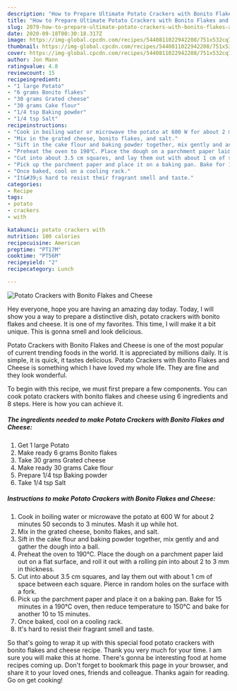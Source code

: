 ```yaml
---
description: "How to Prepare Ultimate Potato Crackers with Bonito Flakes and Cheese"
title: "How to Prepare Ultimate Potato Crackers with Bonito Flakes and Cheese"
slug: 2079-how-to-prepare-ultimate-potato-crackers-with-bonito-flakes-and-cheese
date: 2020-09-18T00:30:18.317Z
image: https://img-global.cpcdn.com/recipes/5440811022942208/751x532cq70/potato-crackers-with-bonito-flakes-and-cheese-recipe-main-photo.jpg
thumbnail: https://img-global.cpcdn.com/recipes/5440811022942208/751x532cq70/potato-crackers-with-bonito-flakes-and-cheese-recipe-main-photo.jpg
cover: https://img-global.cpcdn.com/recipes/5440811022942208/751x532cq70/potato-crackers-with-bonito-flakes-and-cheese-recipe-main-photo.jpg
author: Jon Mann
ratingvalue: 4.8
reviewcount: 15
recipeingredient:
- "1 large Potato"
- "6 grams Bonito flakes"
- "30 grams Grated cheese"
- "30 grams Cake flour"
- "1/4 tsp Baking powder"
- "1/4 tsp Salt"
recipeinstructions:
- "Cook in boiling water or microwave the potato at 600 W for about 2 minutes 50 seconds to 3 minutes. Mash it up while hot."
- "Mix in the grated cheese, bonito flakes, and salt."
- "Sift in the cake flour and baking powder together, mix gently and and gather the dough into a ball."
- "Preheat the oven to 190℃. Place the dough on a parchment paper laid out on a flat surface, and roll it out with a rolling pin into about 2 to 3 mm in thickness."
- "Cut into about 3.5 cm squares, and lay them out with about 1 cm of space between each square. Pierce in random holes on the surface with a fork."
- "Pick up the parchment paper and place it on a baking pan. Bake for 15 minutes in a 190℃ oven, then reduce temperature to 150℃ and bake for another 10 to 15 minutes."
- "Once baked, cool on a cooling rack."
- "It&#39;s hard to resist their fragrant smell and taste."
categories:
- Recipe
tags:
- potato
- crackers
- with

katakunci: potato crackers with 
nutrition: 100 calories
recipecuisine: American
preptime: "PT17M"
cooktime: "PT56M"
recipeyield: "2"
recipecategory: Lunch

---
```



![Potato Crackers with Bonito Flakes and Cheese](https://img-global.cpcdn.com/recipes/5440811022942208/751x532cq70/potato-crackers-with-bonito-flakes-and-cheese-recipe-main-photo.jpg)

Hey everyone, hope you are having an amazing day today. Today, I will show you a way to prepare a distinctive dish, potato crackers with bonito flakes and cheese. It is one of my favorites. This time, I will make it a bit unique. This is gonna smell and look delicious.



Potato Crackers with Bonito Flakes and Cheese is one of the most popular of current trending foods in the world. It is appreciated by millions daily. It is simple, it is quick, it tastes delicious. Potato Crackers with Bonito Flakes and Cheese is something which I have loved my whole life. They are fine and they look wonderful.


To begin with this recipe, we must first prepare a few components. You can cook potato crackers with bonito flakes and cheese using 6 ingredients and 8 steps. Here is how you can achieve it.

<!--inarticleads1-->

##### The ingredients needed to make Potato Crackers with Bonito Flakes and Cheese:

1. Get 1 large Potato
1. Make ready 6 grams Bonito flakes
1. Take 30 grams Grated cheese
1. Make ready 30 grams Cake flour
1. Prepare 1/4 tsp Baking powder
1. Take 1/4 tsp Salt




<!--inarticleads2-->

##### Instructions to make Potato Crackers with Bonito Flakes and Cheese:

1. Cook in boiling water or microwave the potato at 600 W for about 2 minutes 50 seconds to 3 minutes. Mash it up while hot.
1. Mix in the grated cheese, bonito flakes, and salt.
1. Sift in the cake flour and baking powder together, mix gently and and gather the dough into a ball.
1. Preheat the oven to 190℃. Place the dough on a parchment paper laid out on a flat surface, and roll it out with a rolling pin into about 2 to 3 mm in thickness.
1. Cut into about 3.5 cm squares, and lay them out with about 1 cm of space between each square. Pierce in random holes on the surface with a fork.
1. Pick up the parchment paper and place it on a baking pan. Bake for 15 minutes in a 190℃ oven, then reduce temperature to 150℃ and bake for another 10 to 15 minutes.
1. Once baked, cool on a cooling rack.
1. It&#39;s hard to resist their fragrant smell and taste.




So that's going to wrap it up with this special food potato crackers with bonito flakes and cheese recipe. Thank you very much for your time. I am sure you will make this at home. There's gonna be interesting food at home recipes coming up. Don't forget to bookmark this page in your browser, and share it to your loved ones, friends and colleague. Thanks again for reading. Go on get cooking!
